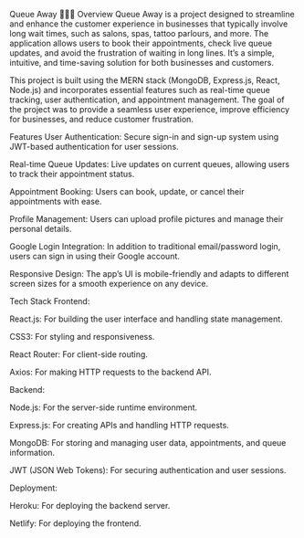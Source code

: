 Queue Away 🚶‍♂️💈
Overview
Queue Away is a project designed to streamline and enhance the customer experience in businesses that typically involve long wait times, such as salons, spas, tattoo parlours, and more. The application allows users to book their appointments, check live queue updates, and avoid the frustration of waiting in long lines. It’s a simple, intuitive, and time-saving solution for both businesses and customers.

This project is built using the MERN stack (MongoDB, Express.js, React, Node.js) and incorporates essential features such as real-time queue tracking, user authentication, and appointment management. The goal of the project was to provide a seamless user experience, improve efficiency for businesses, and reduce customer frustration.

Features
User Authentication: Secure sign-in and sign-up system using JWT-based authentication for user sessions.

Real-time Queue Updates: Live updates on current queues, allowing users to track their appointment status.

Appointment Booking: Users can book, update, or cancel their appointments with ease.

Profile Management: Users can upload profile pictures and manage their personal details.

Google Login Integration: In addition to traditional email/password login, users can sign in using their Google account.

Responsive Design: The app’s UI is mobile-friendly and adapts to different screen sizes for a smooth experience on any device.

Tech Stack
Frontend:

React.js: For building the user interface and handling state management.

CSS3: For styling and responsiveness.

React Router: For client-side routing.

Axios: For making HTTP requests to the backend API.

Backend:

Node.js: For the server-side runtime environment.

Express.js: For creating APIs and handling HTTP requests.

MongoDB: For storing and managing user data, appointments, and queue information.

JWT (JSON Web Tokens): For securing authentication and user sessions.

Deployment:

Heroku: For deploying the backend server.

Netlify: For deploying the frontend.